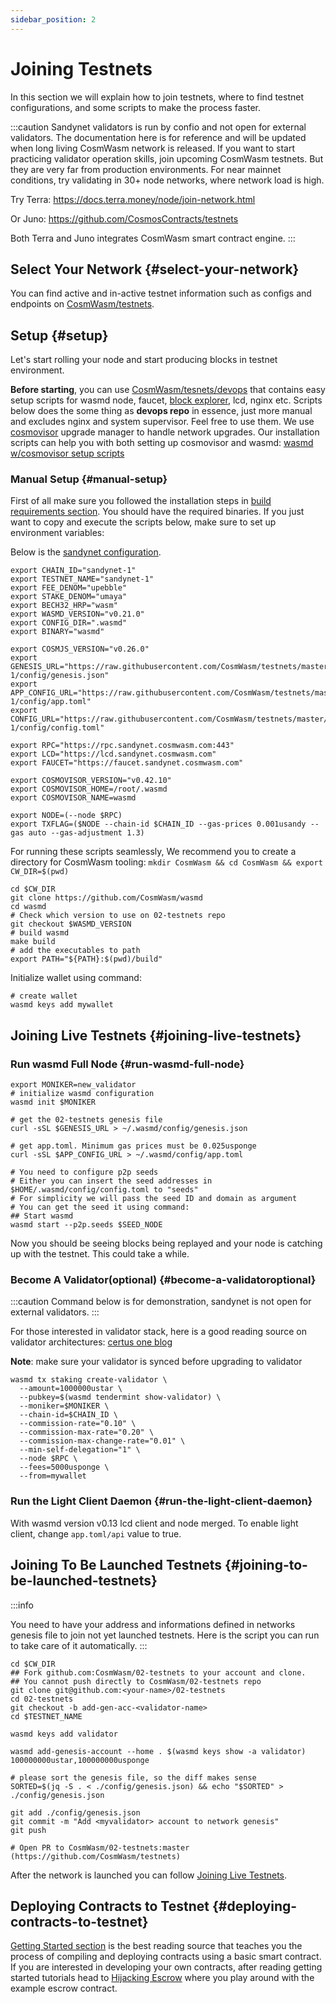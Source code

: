 ```yaml
---
sidebar_position: 2
---
```


# Joining Testnets

In this section we will explain how to join testnets, where to find testnet configurations, and some scripts to make the
process faster.

:::caution
Sandynet validators is run by confio and not open for external validators. The documentation here is for reference and
will be updated when long living CosmWasm network is released. If you want to start practicing validator operation skills, join upcoming CosmWasm testnets. But they are
very far from production environments. For near mainnet conditions, try validating in 30+ node networks, where network
load is high.

Try Terra: https://docs.terra.money/node/join-network.html

Or Juno: https://github.com/CosmosContracts/testnets

Both Terra and Juno integrates CosmWasm smart contract engine.
:::

## Select Your Network {#select-your-network}

You can find active and in-active testnet information such as configs and endpoints
on [CosmWasm/testnets](https://github.com/CosmWasm/testnets).

## Setup {#setup}

Let's start rolling your node and start producing blocks in testnet environment.

**Before starting**, you can use [CosmWasm/tesnets/devops](https://github.com/CosmWasm/testnets/tree/master/devops) that
contains easy setup scripts for wasmd node, faucet, [block explorer](https://github.com/CosmWasm/big-dipper), lcd, nginx
etc. Scripts below does the some thing as **devops repo** in essence, just more manual and excludes nginx and system
supervisor. Feel free to use them. We use [cosmovisor](https://github.com/cosmos/cosmos-sdk/tree/master/cosmovisor)
upgrade manager to handle network upgrades. Our installation scripts can help you with both setting up cosmovisor and
wasmd: [wasmd w/cosmovisor setup scripts](https://github.com/CosmWasm/testnets/tree/master/devops/node/cosmovisor)

### Manual Setup {#manual-setup}

First of all make sure you followed the installation steps in [build requirements section](01-build-requirements.md). You
should have the required binaries. If you just want to copy and execute the scripts below, make sure to set up
environment variables:

Below is the [sandynet configuration](https://github.com/CosmWasm/testnets/blob/master/sandynet-1/defaults.env).

```shell
export CHAIN_ID="sandynet-1"
export TESTNET_NAME="sandynet-1"
export FEE_DENOM="upebble"
export STAKE_DENOM="umaya"
export BECH32_HRP="wasm"
export WASMD_VERSION="v0.21.0"
export CONFIG_DIR=".wasmd"
export BINARY="wasmd"

export COSMJS_VERSION="v0.26.0"
export GENESIS_URL="https://raw.githubusercontent.com/CosmWasm/testnets/master/sandynet-1/config/genesis.json"
export APP_CONFIG_URL="https://raw.githubusercontent.com/CosmWasm/testnets/master/sandynet-1/config/app.toml"
export CONFIG_URL="https://raw.githubusercontent.com/CosmWasm/testnets/master/sandynet-1/config/config.toml"

export RPC="https://rpc.sandynet.cosmwasm.com:443"
export LCD="https://lcd.sandynet.cosmwasm.com"
export FAUCET="https://faucet.sandynet.cosmwasm.com"

export COSMOVISOR_VERSION="v0.42.10"
export COSMOVISOR_HOME=/root/.wasmd
export COSMOVISOR_NAME=wasmd

export NODE=(--node $RPC)
export TXFLAG=($NODE --chain-id $CHAIN_ID --gas-prices 0.001usandy --gas auto --gas-adjustment 1.3)
```

For running these scripts seamlessly, We recommend you to create a directory for CosmWasm tooling:
`mkdir CosmWasm && cd CosmWasm && export CW_DIR=$(pwd)`

```shell
cd $CW_DIR
git clone https://github.com/CosmWasm/wasmd
cd wasmd
# Check which version to use on 02-testnets repo
git checkout $WASMD_VERSION
# build wasmd
make build
# add the executables to path
export PATH="${PATH}:$(pwd)/build"
```

Initialize wallet using command:

```shell
# create wallet
wasmd keys add mywallet
```

## Joining Live Testnets {#joining-live-testnets}

### Run wasmd Full Node {#run-wasmd-full-node}

```shell
export MONIKER=new_validator
# initialize wasmd configuration
wasmd init $MONIKER

# get the 02-testnets genesis file
curl -sSL $GENESIS_URL > ~/.wasmd/config/genesis.json

# get app.toml. Minimum gas prices must be 0.025usponge
curl -sSL $APP_CONFIG_URL > ~/.wasmd/config/app.toml

# You need to configure p2p seeds
# Either you can insert the seed addresses in $HOME/.wasmd/config/config.toml to "seeds"
# For simplicity we will pass the seed ID and domain as argument
# You can get the seed it using command:
## Start wasmd
wasmd start --p2p.seeds $SEED_NODE
```

Now you should be seeing blocks being replayed and your node is catching up with the testnet. This could take a while.

### Become A Validator(optional) {#become-a-validatoroptional}

:::caution
Command below is for demonstration, sandynet is not open for external validators.
:::

For those interested in validator stack, here is a good reading source on validator
architectures: [certus one blog](https://kb.certus.one/)

**Note**: make sure your validator is synced before upgrading to validator

```shell
wasmd tx staking create-validator \
  --amount=1000000ustar \
  --pubkey=$(wasmd tendermint show-validator) \
  --moniker=$MONIKER \
  --chain-id=$CHAIN_ID \
  --commission-rate="0.10" \
  --commission-max-rate="0.20" \
  --commission-max-change-rate="0.01" \
  --min-self-delegation="1" \
  --node $RPC \
  --fees=5000usponge \
  --from=mywallet
```

### Run the Light Client Daemon {#run-the-light-client-daemon}

With wasmd version v0.13 lcd client and node merged. To enable light client, change `app.toml/api` value to true.

## Joining To Be Launched Testnets {#joining-to-be-launched-testnets}

:::info

You need to have your address and informations defined in networks genesis file to join not yet launched
testnets. Here is the script you can run to take care of it automatically.
:::

```shell
cd $CW_DIR
## Fork github.com:CosmWasm/02-testnets to your account and clone.
## You cannot push directly to CosmWasm/02-testnets repo
git clone git@github.com:<your-name>/02-testnets
cd 02-testnets
git checkout -b add-gen-acc-<validator-name>
cd $TESTNET_NAME

wasmd keys add validator

wasmd add-genesis-account --home . $(wasmd keys show -a validator) 100000000ustar,100000000usponge

# please sort the genesis file, so the diff makes sense
SORTED=$(jq -S . < ./config/genesis.json) && echo "$SORTED" > ./config/genesis.json

git add ./config/genesis.json
git commit -m "Add <myvalidator> account to network genesis"
git push

# Open PR to CosmWasm/02-testnets:master (https://github.com/CosmWasm/testnets)
```

After the network is launched you can follow [Joining Live Testnets](#joining-live-testnets).

## Deploying Contracts to Testnet {#deploying-contracts-to-testnet}

[Getting Started section](/docs/getting-started/intro) is the best reading source that teaches you the process of
compiling and deploying contracts using a basic smart contract. If you are interested in developing your own contracts,
after reading getting started tutorials head to [Hijacking Escrow](/tutorials/hijack-escrow/intro) where you play around
with the example escrow contract.
